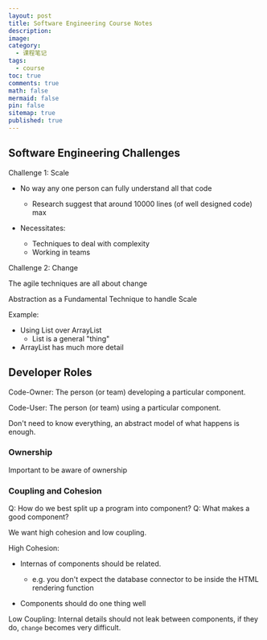 ```yaml
---
layout: post
title: Software Engineering Course Notes
description:
image:
category:
  - 课程笔记
tags:
  - course
toc: true
comments: true
math: false
mermaid: false
pin: false
sitemap: true
published: true
---
```


## Software Engineering Challenges

Challenge 1: Scale

- No way any one person can fully understand all that code

  - Research suggest that around 10000 lines (of well designed code) max

- Necessitates:
  - Techniques to deal with complexity
  - Working in teams

Challenge 2: Change

The agile techniques are all about change

Abstraction as a Fundamental Technique to handle Scale

Example:

- Using List over ArrayList
  - List is a general "thing"
- ArrayList has much more detail

## Developer Roles

Code-Owner: The person (or team) developing a particular component.

Code-User: The person (or team) using a particular component.

Don't need to know everything, an abstract model of what happens is enough.

### Ownership

Important to be aware of ownership

### Coupling and Cohesion

Q: How do we best split up a program into component?
Q: What makes a good component?

We want high cohesion and low coupling.

High Cohesion:

- Internas of components should be related.

  - e.g. you don't expect the database connector to be inside the HTML rendering function

- Components should do one thing well

Low Coupling:
Internal details should not leak between components, if they do, `change` becomes very difficult.
